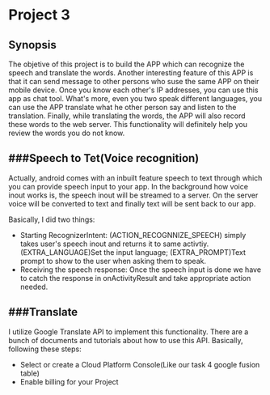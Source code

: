 # Project 3

## Synopsis

The objetive of this project is to build the APP which can recognize the speech and translate the words. Another interesting feature of this APP is that it can send message to other persons who suse the same APP on their mobile device. Once you know each other's IP addresses, you can use this app as chat tool. What's more, even you two speak different languages, you can use the APP translate what he other person say and listen to the translation. Finally, while translating the words, the APP will also record these words to the web server. This functionality will definitely help you review the words you do not know.

###Speech to Tet(Voice recognition)
--
Actually, android comes with an inbuilt feature speech to text through which you can provide speech input to your app. In the background how voice inout works is, the speech inout will be streamed to a server. On the server voice will be converted to text and finally text will be sent back to our app.

Basically, I did two things:
* Starting RecognizerIntent: (ACTION_RECOGNNIZE_SPEECH) simply takes user's speech inout and returns it to same activtiy. (EXTRA_LANGUAGE)Set the input language; (EXTRA_PROMPT)Text prompt to show to the user when asking them to speak.
* Receiving the speech response: Once the speech input is done we have to catch the response in onActivityResult and take appropriate action needed.

###Translate
--
I utilize Google Translate API to implement this functionality. There are a bunch of documents and tutorials about how to use this API. Basically, following these steps:
* Select or create a Cloud Platform Console(Like our task 4 google fusion table)
* Enable billing for your Project
